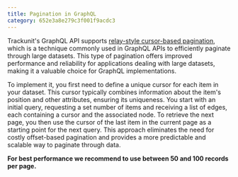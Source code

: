 ```yaml
---
title: Pagination in GraphQL
category: 652e3a8e279c3f001f9acdc3
---
```


Trackunit's GraphQL API supports [relay-style cursor-based pagination](https://relay.dev/graphql/connections.htm), which is a technique commonly used in GraphQL APIs to efficiently paginate through large datasets. This type of pagination offers improved performance and reliability for applications dealing with large datasets, making it a valuable choice for GraphQL implementations.

To implement it, you first need to define a unique cursor for each item in your dataset. This cursor typically combines information about the item's position and other attributes, ensuring its uniqueness. You start with an initial query, requesting a set number of items and receiving a list of edges, each containing a cursor and the associated node. To retrieve the next page, you then use the cursor of the last item in the current page as a starting point for the next query. This approach eliminates the need for costly offset-based pagination and provides a more predictable and scalable way to paginate through data. 

**For best performance we recommend to use between 50 and 100 records per page.**
